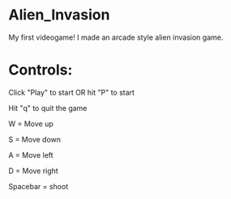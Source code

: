 # Alien_Invasion
My first videogame! I made an arcade style alien invasion game.

# Controls:

Click "Play" to start OR hit "P" to start

Hit "q" to quit the game

W = Move up

S = Move down

A = Move left

D = Move right

Spacebar = shoot

